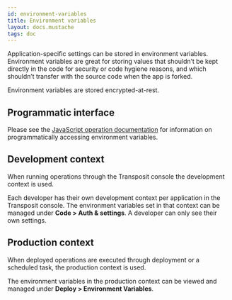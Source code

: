 ```yaml
---
id: environment-variables
title: Environment variables
layout: docs.mustache
tags: doc
---
```


Application-specific settings can be stored in environment variables.
Environment variables are great for storing values that shouldn’t be
kept directly in the code for security or code hygiene reasons, and
which shouldn’t transfer with the source code when the app is forked.

Environment variables are stored encrypted-at-rest.

## Programmatic interface

Please see the [JavaScript operation documentation]((/docs/references/js-operations#environment-variables)) for 
information on programmatically accessing environment variables.

## Development context

When running operations through the Transposit console the development context is used.

Each developer has their own development context per application in the Transposit console. The environment variables
set in that context can be managed under **Code &gt; Auth &amp; settings**. A developer can only see their own 
settings.

## Production context

When deployed operations are executed through deployment or a scheduled task, the production context is used.

The environment variables in the production context can be viewed and managed under **Deploy &gt; Environment Variables**.
